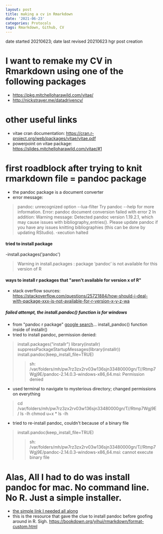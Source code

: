 ```yaml
---
layout: post
title: making a cv in Rmarkdown
date: '2021-06-23'
categories: Protocols
tags: Rmarkdown, Github, CV
---
```


date started 20210623;
date last revised 20210623 hgr post creation

# I want to remake my CV in Rmarkdown using one of the following packages
- https://pkg.mitchelloharawild.com/vitae/
- http://nickstrayer.me/datadrivencv/

# other useful links
- vitae cran documentation: https://cran.r-project.org/web/packages/vitae/vitae.pdf
- powerpoint on vitae package: https://slides.mitchelloharawild.com/vitae/#1

# first roadblock after trying to knit rmarkdown file = pandoc package
- the pandoc package is a document converter
- error message:
>pandoc: unrecognized option --lua-filter
Try pandoc --help for more information.
Error: pandoc document conversion failed with error 2
In addition: Warning message:
Detected pandoc version 1.19.2.1, which may cause issues with bibliography_entries().
Please update pandoc if you have any issues knitting bibliographies (this can be done by updating RStudio).
-xecution halted

#### tried to install package
-install.packages('pandoc')
>Warning in install.packages : package ‘pandoc’ is not available for this version of R

#### ways to install r packages that "aren't available for version x of R"
- stack overflow sources: https://stackoverflow.com/questions/25721884/how-should-i-deal-with-package-xxx-is-not-available-for-r-version-x-y-z-wa

##### failed attempt, the install.pandoc() function is for windows
- from "pandoc r package" [google search](https://rdrr.io/cran/installr/man/install.pandoc.html)... install_pandoc() function inside of installr()
- tried to install pandoc, permission denied:
> install.packages("installr")
> library(installr)
> suppressPackageStartupMessages(library(installr))
> install.pandoc(keep_install_file=TRUE)
>> sh: /var/folders/mh/pw7rz3zx2rv03w136sjn33480000gn/T//Rtmp7Wgj9E/pandoc-2.14.0.3-windows-x86_64.msi: Permission denied
- used terminal to navigate to mysterious directory; changed permissions on everything
> cd /var/folders/mh/pw7rz3zx2rv03w136sjn33480000gn/T//Rtmp7Wgj9E/
> ls -lh
> chmod u+x *
> ls -lh
- tried to re-install pandoc, couldn't because of a binary file
> install.pandoc(keep_install_file=TRUE)
>> sh: /var/folders/mh/pw7rz3zx2rv03w136sjn33480000gn/T//Rtmp7Wgj9E/pandoc-2.14.0.3-windows-x86_64.msi: cannot execute binary file

# Alas, All I had to do was install pandoc for mac. No command line. No R. Just a simple installer.
- [the simple link I needed all along](https://pandoc.org/installing.html)
- this is the resource that gave the clue to install pandoc before goofing around in R. Sigh. https://bookdown.org/yihui/rmarkdown/format-custom.html
